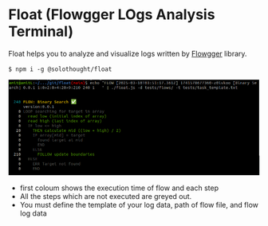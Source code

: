 # Float (Flowgger LOgs Analysis Terminal)

Float helps you to analyze and visualize logs written by [Flowgger](https://www.npmjs.com/package/@solothought/flowgger) library.

```
$ npm i -g @solothought/float
```

![Flowgger LOgs Analysis Terminal](./assets/image.png)

- first coloum shows the execution time of flow and each step
- All the steps which are not executed are greyed out.
- You must define the template of your log data, path of flow file, and flow log data